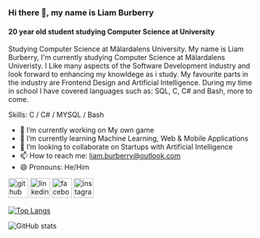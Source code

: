 ### Hi there 👋, my name is Liam Burberry
#### 20 year old student studying Computer Science at University
Studying Computer Science at Mälardalens University. My name is Liam Burberry, I'm currently studying Computer Science at Mälardalens Univeristy. I Like many aspects of the Software Development industry and look forward to enhancing my knowldege as i study. My favourite parts in the industry are Frontend Design and Artificial Intelligence. During my time in school I have covered languages such as: SQL, C, C# and Bash, more to come.

Skills: C / C# / MYSQL / Bash

- 🔭 I’m currently working on My own game 
- 🌱 I’m currently learning Machine Learning, Web & Mobile Applications 
- 👯 I’m looking to collaborate on Startups with Artificial Intelligence 
- 📫 How to reach me: liam.burberry@outlook.com 
- 😄 Pronouns: He/Him 


[<img src='https://cdn.jsdelivr.net/npm/simple-icons@3.0.1/icons/github.svg' alt='github' height='40'>](https://github.com/LiamAlexanderBurberry)  [<img src='https://cdn.jsdelivr.net/npm/simple-icons@3.0.1/icons/linkedin.svg' alt='linkedin' height='40'>](https://www.linkedin.com/in/https://www.linkedin.com/in/liam-burberry-575822255//)  [<img src='https://cdn.jsdelivr.net/npm/simple-icons@3.0.1/icons/facebook.svg' alt='facebook' height='40'>](https://www.facebook.com/https://www.facebook.com/liam.burberrygahm/)  [<img src='https://cdn.jsdelivr.net/npm/simple-icons@3.0.1/icons/instagram.svg' alt='instagram' height='40'>](https://www.instagram.com/liam.burberry/)  

[![Top Langs](https://github-readme-stats.vercel.app/api/top-langs/?username=LiamAlexanderBurberry)](https://github.com/anuraghazra/github-readme-stats)

![GitHub stats](https://github-readme-stats.vercel.app/api?username=LiamAlexanderBurberry&show_icons=true)  











